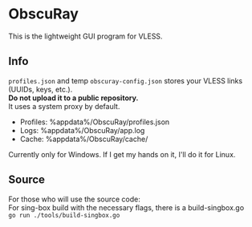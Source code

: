 # ObscuRay

This is the lightweight GUI program for VLESS.

## Info

`profiles.json` and temp `obscuray-config.json` stores your VLESS links (UUIDs, keys, etc.).\
**Do not upload it to a public repository.**\
It uses a system proxy by default.

- Profiles: %appdata%/ObscuRay/profiles.json
- Logs: %appdata%/ObscuRay/app.log
- Cache: %appdata%/ObscuRay/cache/

Currently only for Windows. If I get my hands on it, I'll do it for Linux.

## Source

For those who will use the source code:\
For sing-box build with the necessary flags, there is a build-singbox.go\
`go run ./tools/build-singbox.go`
